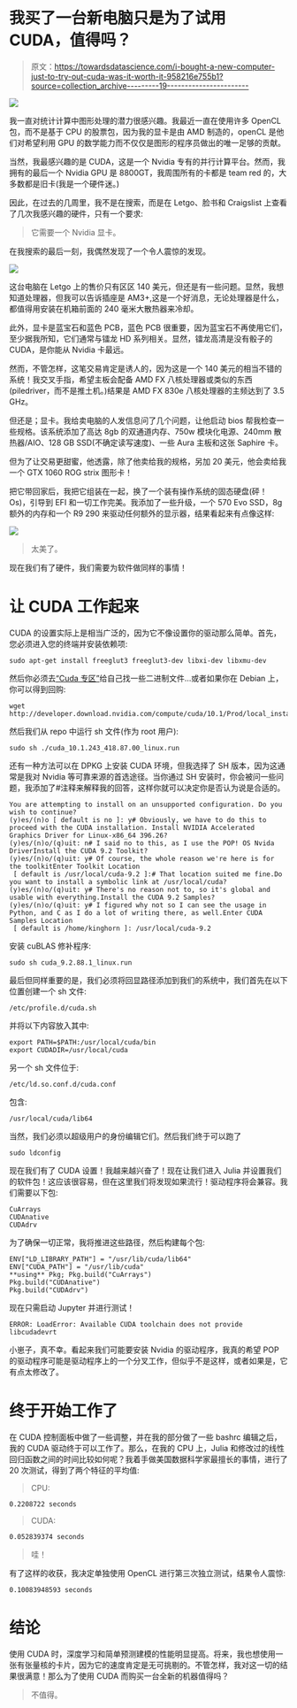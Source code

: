 # 我买了一台新电脑只是为了试用 CUDA，值得吗？

> 原文：<https://towardsdatascience.com/i-bought-a-new-computer-just-to-try-out-cuda-was-it-worth-it-958216e755b1?source=collection_archive---------19----------------------->

![](img/5842262dd9b0ab6466002a4cad05b83d.png)

我一直对统计计算中图形处理的潜力很感兴趣。我最近一直在使用许多 OpenCL 包，而不是基于 CPU 的股票包，因为我的显卡是由 AMD 制造的，openCL 是他们对希望利用 GPU 的数学能力而不仅仅是图形的程序员做出的唯一足够的贡献。

当然，我最感兴趣的是 CUDA，这是一个 Nvidia 专有的并行计算平台。然而，我拥有的最后一个 Nvidia GPU 是 8800GT，我周围所有的卡都是 team red 的，大多数都是旧卡(我是一个硬件迷。)

因此，在过去的几周里，我不是在搜索，而是在 Letgo、脸书和 Craigslist 上查看了几次我感兴趣的硬件，只有一个要求:

> 它需要一个 Nvidia 显卡。

在我搜索的最后一刻，我偶然发现了一个令人震惊的发现。

![](img/e4325d4d4eb0cab2c812469b03b33d07.png)

这台电脑在 Letgo 上的售价只有区区 140 美元，但还是有一些问题。显然，我想知道处理器，但我可以告诉插座是 AM3+,这是一个好消息，无论处理器是什么，都值得用安装在机箱前面的 240 毫米大散热器来冷却。

此外，显卡是蓝宝石和蓝色 PCB，蓝色 PCB 很重要，因为蓝宝石不再使用它们，至少据我所知，它们通常与镭龙 HD 系列相关。显然，镭龙高清是没有骰子的 CUDA，是你能从 Nvidia 卡最远。

然而，不管怎样，这笔交易肯定是诱人的，因为这是一个 140 美元的相当不错的系统！我交叉手指，希望主板会配备 AMD FX 八核处理器或类似的东西(piledriver，而不是推土机。)结果是 AMD FX 830e 八核处理器的主频达到了 3.5 GHz。

但还是；显卡。我给卖电脑的人发信息问了几个问题，让他启动 bios 帮我检查一些规格。该系统添加了高达 8gb 的双通道内存、750w 模块化电源、240mm 散热器/AIO、128 GB SSD(不确定读写速度)、一些 Aura 主板和这张 Saphire 卡。

但为了让交易更甜蜜，他透露，除了他卖给我的规格，另加 20 美元，他会卖给我一个 GTX 1060 ROG strix 图形卡！

把它带回家后，我把它组装在一起，换了一个装有操作系统的固态硬盘(砰！Os)，引导到 EFI 和一切工作完美。我添加了一些升级，一个 570 Evo SSD，8g 额外的内存和一个 R9 290 来驱动任何额外的显示器，结果看起来有点像这样:

![](img/2b2581e25a70759c25ab311b069d8a7e.png)

> 太美了。

现在我们有了硬件，我们需要为软件做同样的事情！

# 让 CUDA 工作起来

CUDA 的设置实际上是相当广泛的，因为它不像设置你的驱动那么简单。首先，您必须进入您的终端并安装依赖项:

```
sudo apt-get install freeglut3 freeglut3-dev libxi-dev libxmu-dev
```

然后你必须去[“Cuda 专区”](https://developer.nvidia.com/cuda-zone)给自己找一些二进制文件…或者如果你在 Debian 上，你可以得到回购:

```
wget http://developer.download.nvidia.com/compute/cuda/10.1/Prod/local_installers/cuda_10.1.243_418.87.00_linux.run
```

然后我们从 repo 中运行 sh 文件(作为 root 用户):

```
sudo sh ./cuda_10.1.243_418.87.00_linux.run
```

还有一种方法可以在 DPKG 上安装 CUDA 环境，但我选择了 SH 版本，因为这通常是我对 Nvidia 等可靠来源的首选途径。当你通过 SH 安装时，你会被问一些问题，我添加了#注释来解释我的回答，这样你就可以决定你是否认为说是合适的。

```
You are attempting to install on an unsupported configuration. Do you wish to continue?
(y)es/(n)o [ default is no ]: y# Obviously, we have to do this to proceed with the CUDA installation. Install NVIDIA Accelerated Graphics Driver for Linux-x86_64 396.26?
(y)es/(n)o/(q)uit: n# I said no to this, as I use the POP! OS Nvida DriverInstall the CUDA 9.2 Toolkit?
(y)es/(n)o/(q)uit: y# Of course, the whole reason we're here is for the toolkitEnter Toolkit Location
 [ default is /usr/local/cuda-9.2 ]:# That location suited me fine.Do you want to install a symbolic link at /usr/local/cuda?
(y)es/(n)o/(q)uit: y# There's no reason not to, so it's global and usable with everything.Install the CUDA 9.2 Samples?
(y)es/(n)o/(q)uit: y# I figured why not so I can see the usage in Python, and C as I do a lot of writing there, as well.Enter CUDA Samples Location
 [ default is /home/kinghorn ]: /usr/local/cuda-9.2
```

安装 cuBLAS 修补程序:

```
sudo sh cuda_9.2.88.1_linux.run
```

最后但同样重要的是，我们必须将回显路径添加到我们的系统中，我们首先在以下位置创建一个 sh 文件:

`/etc/profile.d/cuda.sh`

并将以下内容放入其中:

```
export PATH=$PATH:/usr/local/cuda/bin
export CUDADIR=/usr/local/cuda
```

另一个 sh 文件位于:

```
/etc/ld.so.conf.d/cuda.conf
```

包含:

```
/usr/local/cuda/lib64
```

当然，我们必须以超级用户的身份编辑它们。然后我们终于可以跑了

```
sudo ldconfig
```

现在我们有了 CUDA 设置！我越来越兴奋了！现在让我们进入 Julia 并设置我们的软件包！这应该很容易，但在这里我们将发现如果流行！驱动程序将会兼容。我们需要以下包:

```
CuArrays
CUDAnative
CUDAdrv
```

为了确保一切正常，我将推进这些路径，然后构建每个包:

```
ENV["LD_LIBRARY_PATH"] = "/usr/lib/cuda/lib64" 
ENV["CUDA_PATH"] = "/usr/lib/cuda" 
**using** Pkg; Pkg.build("CuArrays")
Pkg.build("CUDAnative")
Pkg.build("CUDAdrv")
```

现在只需启动 Jupyter 并进行测试！

```
ERROR: LoadError: Available CUDA toolchain does not provide libcudadevrt
```

小崽子，真不幸。看起来我们可能要安装 Nvidia 的驱动程序，我真的希望 POP 的驱动程序可能是驱动程序上的一个分叉工作，但似乎不是这样，或者如果是，它有点太修改了。

# 终于开始工作了

在 CUDA 控制面板中做了一些调整，并在我的部分做了一些 bashrc 编辑之后，我的 CUDA 驱动终于可以工作了。那么，在我的 CPU 上，Julia 和修改过的线性回归函数之间的时间比较如何呢？我着手做美国数据科学家最擅长的事情，进行了 20 次测试，得到了两个特征的平均值:

> CPU:

```
0.2208722 seconds
```

> CUDA:

```
0.052839374 seconds
```

> 哇！

有了这样的收获，我决定单独使用 OpenCL 进行第三次独立测试，结果令人震惊:

```
0.10083948593 seconds
```

# 结论

使用 CUDA 时，深度学习和简单预测建模的性能明显提高。将来，我也想使用一张有张量核的卡片，因为它的速度肯定是无可挑剔的。不管怎样，我对这一切的结果很满意！那么为了使用 CUDA 而购买一台全新的机器值得吗？

> 不值得。